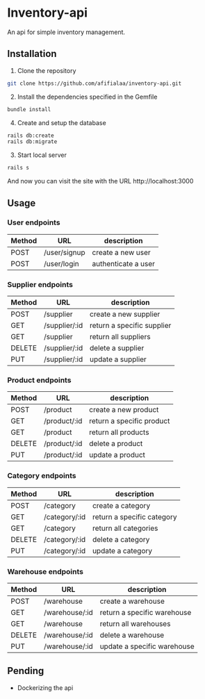 # Inventory-api

An api for simple inventory management.

## Installation
1. Clone the repository

```bash
git clone https://github.com/afifialaa/inventory-api.git
```
2.  Install the dependencies specified in the Gemfile
```bash
bundle install
```
4. Create and setup the database
```bash
rails db:create
rails db:migrate
```
3. Start local server
```bash
rails s
```
And now you can visit the site with the URL http://localhost:3000


## Usage

### User endpoints
| Method        | URL                  | description            |
| ------------- | -------------        |-------------           |
| POST          | /user/signup  |create a new user  |
| POST           | /user/login  |authenticate  a user|

### Supplier endpoints

| Method        | URL                  | description            |
| ------------- | -------------        |-------------           |
| POST          | /supplier  |create a new supplier  |
| GET           | /supplier/:id  |return a specific supplier|
| GET           | /supplier  |return all suppliers|
| DELETE           | /supplier/:id  |delete a supplier|
| PUT        | /supplier/:id  |update a supplier|

### Product endpoints

| Method        | URL                  | description            |
| ------------- | -------------        |-------------           |
| POST          | /product  |create a new product  |
| GET           | /product/:id  |return a specific product|
| GET           | /product  |return all products|
| DELETE           | /product/:id  |delete a product|
| PUT        | /product/:id  |update a product|

### Category endpoints

| Method        | URL                  | description            |
| ------------- | -------------        |-------------           |
| POST          | /category  |create a category  |
| GET           | /category/:id  |return a specific category|
| GET           | /category  |return all categories|
| DELETE           | /category/:id  |delete a category|
| PUT        | /category/:id  |update a category|

### Warehouse endpoints
| Method        | URL                  | description            |
| ------------- | -------------        |-------------           |
| POST          | /warehouse  |create a warehouse  |
| GET           | /warehouse/:id  |return a specific warehouse|
| GET           | /warehouse  |return all warehouses|
| DELETE           | /warehouse/:id  |delete a warehouse|
| PUT           | /warehouse/:id  |update a specific warehouse|



## Pending
* Dockerizing the api